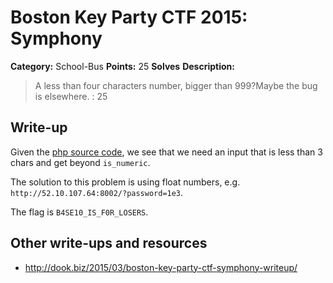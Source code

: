 # Boston Key Party CTF 2015: Symphony

**Category:** School-Bus
**Points:** 25
**Solves** 
**Description:**

> A less than four characters number, bigger than 999?Maybe the bug is elsewhere. : 25

## Write-up

Given the [php source code](./52.10.107.64\:8002/index.txt), we see that we need an input that is less than 3 chars and get beyond `is_numeric`.

The solution to this problem is using float numbers, e.g. `http://52.10.107.64:8002/?password=1e3`.

The flag is `B4SE10_IS_F0R_LOSERS`.

## Other write-ups and resources

* <http://dook.biz/2015/03/boston-key-party-ctf-symphony-writeup/>
